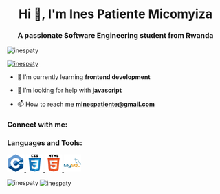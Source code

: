 <h1 align="center">Hi 👋, I'm Ines Patiente Micomyiza</h1>
<h3 align="center">A passionate Software Engineering student from Rwanda</h3>

<p align="left"> <img src="https://komarev.com/ghpvc/?username=inespaty&label=Profile%20views&color=0e75b6&style=flat" alt="inespaty" /> </p>

<p align="left"> <a href="https://github.com/ryo-ma/github-profile-trophy"><img src="https://github-profile-trophy.vercel.app/?username=inespaty" alt="inespaty" /></a> </p>

- 🌱 I’m currently learning **frontend development**

- 🤝 I’m looking for help with **javascript**

- 📫 How to reach me **minespatiente@gmail.com**

<h3 align="left">Connect with me:</h3>
<p align="left">
</p>

<h3 align="left">Languages and Tools:</h3>
<p align="left"> <a href="https://www.w3schools.com/cpp/" target="_blank" rel="noreferrer"> <img src="https://raw.githubusercontent.com/devicons/devicon/master/icons/cplusplus/cplusplus-original.svg" alt="cplusplus" width="40" height="40"/> </a> <a href="https://www.w3schools.com/css/" target="_blank" rel="noreferrer"> <img src="https://raw.githubusercontent.com/devicons/devicon/master/icons/css3/css3-original-wordmark.svg" alt="css3" width="40" height="40"/> </a> <a href="https://www.w3.org/html/" target="_blank" rel="noreferrer"> <img src="https://raw.githubusercontent.com/devicons/devicon/master/icons/html5/html5-original-wordmark.svg" alt="html5" width="40" height="40"/> </a> <a href="https://www.mysql.com/" target="_blank" rel="noreferrer"> <img src="https://raw.githubusercontent.com/devicons/devicon/master/icons/mysql/mysql-original-wordmark.svg" alt="mysql" width="40" height="40"/> </a> </p>

<p><img align="left" src="https://github-readme-stats.vercel.app/api/top-langs?username=inespaty&show_icons=true&locale=en&layout=compact" alt="inespaty" /></p>

<p>&nbsp;<img align="center" src="https://github-readme-stats.vercel.app/api?username=inespaty&show_icons=true&locale=en" alt="inespaty" /></p>

